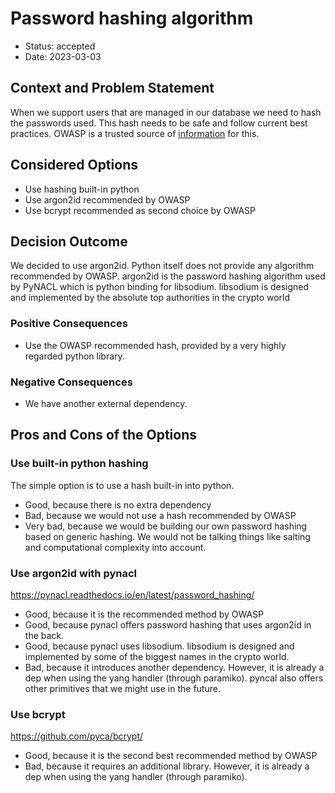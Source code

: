 # Password hashing algorithm

* Status: accepted
* Date: 2023-03-03


## Context and Problem Statement

When we support users that are managed in our database we need to hash the passwords used. This hash needs to be safe and follow
current best practices. OWASP is a trusted source of [information](https://cheatsheetseries.owasp.org/cheatsheets/Password_Storage_Cheat_Sheet.html#password-hashing-algorithms
) for this.

## Considered Options

* Use hashing built-in python
* Use argon2id recommended by OWASP
* Use bcrypt recommended as second choice by OWASP

## Decision Outcome

We decided to use argon2id. Python itself does not provide any algorithm recommended by OWASP. argon2id is the password hashing
algorithm used by PyNACL which is python binding for libsodium. libsodium is designed and implemented by the absolute top 
authorities in the crypto world

### Positive Consequences

* Use the OWASP recommended hash, provided by a very highly regarded python library.

### Negative Consequences

* We have another external dependency.

## Pros and Cons of the Options

### Use built-in python hashing

The simple option is to use a hash built-in into python.

* Good, because there is no extra dependency
* Bad, because we would not use a hash recommended by OWASP
* Very bad, because we would be building our own password hashing based on generic hashing. We would not be talking things like
  salting and computational complexity into account.

### Use argon2id with pynacl

https://pynacl.readthedocs.io/en/latest/password_hashing/

* Good, because it is the recommended method by OWASP
* Good, because pynacl offers password hashing that uses argon2id in the back.
* Good, because pynacl uses libsodium. libsodium is designed and implemented by some of the biggest names in the crypto world.
* Bad, because it introduces another dependency. However, it is already a dep when using the yang handler (through paramiko).
  pyncal also offers other primitives that we might use in the future.

### Use bcrypt

https://github.com/pyca/bcrypt/

* Good, because it is the second best recommended method by OWASP
* Bad, because it requires an additional library. However, it is already a dep when using the yang handler (through paramiko).

 